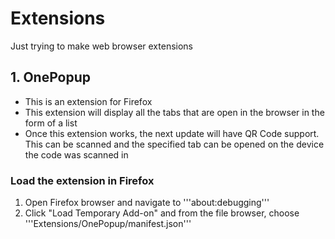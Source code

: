 # Extensions

Just trying to make web browser extensions

## 1. OnePopup

* This is an extension for Firefox
* This extension will display all the tabs that are open in the browser in the form of a list
* Once this extension works, the next update will have QR Code support. This can be scanned and the specified tab can be opened on the device the code was scanned in

### Load the extension in Firefox

1. Open Firefox browser and navigate to '''about:debugging'''
2. Click "Load Temporary Add-on" and from the file browser, choose '''Extensions/OnePopup/manifest.json'''
